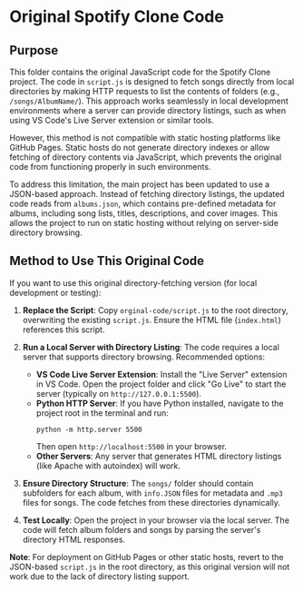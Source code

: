 # Original Spotify Clone Code

## Purpose

This folder contains the original JavaScript code for the Spotify Clone project. The code in `script.js` is designed to fetch songs directly from local directories by making HTTP requests to list the contents of folders (e.g., `/songs/AlbumName/`). This approach works seamlessly in local development environments where a server can provide directory listings, such as when using VS Code's Live Server extension or similar tools.

However, this method is not compatible with static hosting platforms like GitHub Pages. Static hosts do not generate directory indexes or allow fetching of directory contents via JavaScript, which prevents the original code from functioning properly in such environments.

To address this limitation, the main project has been updated to use a JSON-based approach. Instead of fetching directory listings, the updated code reads from `albums.json`, which contains pre-defined metadata for albums, including song lists, titles, descriptions, and cover images. This allows the project to run on static hosting without relying on server-side directory browsing.

## Method to Use This Original Code

If you want to use this original directory-fetching version (for local development or testing):

1. **Replace the Script**: Copy `orginal-code/script.js` to the root directory, overwriting the existing `script.js`. Ensure the HTML file (`index.html`) references this script.

2. **Run a Local Server with Directory Listing**: The code requires a local server that supports directory browsing. Recommended options:
   - **VS Code Live Server Extension**: Install the "Live Server" extension in VS Code. Open the project folder and click "Go Live" to start the server (typically on `http://127.0.0.1:5500`).
   - **Python HTTP Server**: If you have Python installed, navigate to the project root in the terminal and run:
     ```
     python -m http.server 5500
     ```
     Then open `http://localhost:5500` in your browser.
   - **Other Servers**: Any server that generates HTML directory listings (like Apache with autoindex) will work.

3. **Ensure Directory Structure**: The `songs/` folder should contain subfolders for each album, with `info.JSON` files for metadata and `.mp3` files for songs. The code fetches from these directories dynamically.

4. **Test Locally**: Open the project in your browser via the local server. The code will fetch album folders and songs by parsing the server's directory HTML responses.

**Note**: For deployment on GitHub Pages or other static hosts, revert to the JSON-based `script.js` in the root directory, as this original version will not work due to the lack of directory listing support.
